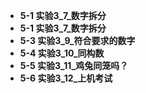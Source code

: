 * **5-1 实验3_7_数字拆分**
* **5-1 实验3_7_数字拆分**
* **5-3 实验3_9_符合要求的数字**
* **5-4 实验3_10_同构数**
* **5-5 实验3_11_鸡兔同笼吗？**
* **5-6 实验3_12_上机考试**

